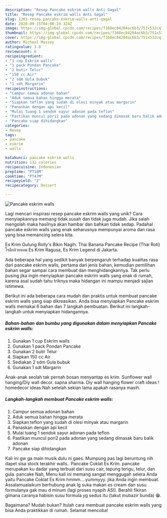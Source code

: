 ```yaml
---
description: "Resep Pancake eskrim walls Anti Gagal"
title: "Resep Pancake eskrim walls Anti Gagal"
slug: 1263-resep-pancake-eskrim-walls-anti-gagal
date: 2020-09-15T04:00:24.324Z
image: https://img-global.cpcdn.com/recipes/f168ec84204ac6b3/751x532cq70/pancake-eskrim-walls-foto-resep-utama.jpg
thumbnail: https://img-global.cpcdn.com/recipes/f168ec84204ac6b3/751x532cq70/pancake-eskrim-walls-foto-resep-utama.jpg
cover: https://img-global.cpcdn.com/recipes/f168ec84204ac6b3/751x532cq70/pancake-eskrim-walls-foto-resep-utama.jpg
author: Micheal Massey
ratingvalue: 3.8
reviewcount: 6
recipeingredient:
- "1 cup Eskrim walls"
- "1 pack Pondan Pancake"
- "2 butir Telur"
- "150 cc Air"
- "2 sdm Gula bubuk"
- "1 sdt Margarin"
recipeinstructions:
- "Campur semua adonan bahan"
- "Aduk semua bahan hingga merata"
- "Siapkan teflon yang sudah di olesi minyak atau margarin"
- "Panaskan dengan api kecil"
- "Mulai tuang 1 sendok sayur adonan pada teflon"
- "Pastikan muncul pori2 pada adonan yang sedang dimasak baru balik adonan"
- "Pancake siap dihidangkan"
categories:
- Resep
tags:
- pancake
- eskrim
- walls

katakunci: pancake eskrim walls 
nutrition: 132 calories
recipecuisine: Indonesian
preptime: "PT18M"
cooktime: "PT47M"
recipeyield: "2"
recipecategory: Dessert

---
```



![Pancake eskrim walls](https://img-global.cpcdn.com/recipes/f168ec84204ac6b3/751x532cq70/pancake-eskrim-walls-foto-resep-utama.jpg)

Lagi mencari inspirasi resep pancake eskrim walls yang unik? Cara menyiapkannya memang tidak susah dan tidak juga mudah. Jika salah mengolah maka hasilnya akan hambar dan bahkan tidak sedap. Padahal pancake eskrim walls yang enak seharusnya mempunyai aroma dan rasa yang bisa memancing selera kita.

Es Krim Gulung Rolly&#39;s Bikin Nagih. Thai Banana Pancake Recipe (Thai Roti) โรตีกล้วยหอม Es Krim Ragusa, Es Krim Legend di Jakarta.

Ada beberapa hal yang sedikit banyak berpengaruh terhadap kualitas rasa dari pancake eskrim walls, pertama dari jenis bahan, kemudian pemilihan bahan segar sampai cara membuat dan menghidangkannya. Tak perlu pusing jika ingin menyiapkan pancake eskrim walls yang enak di rumah, karena asal sudah tahu triknya maka hidangan ini mampu menjadi sajian istimewa.


Berikut ini ada beberapa cara mudah dan praktis untuk membuat pancake eskrim walls yang siap dikreasikan. Anda bisa menyiapkan Pancake eskrim walls memakai 6 bahan dan 7 langkah pembuatan. Berikut ini langkah-langkah untuk menyiapkan hidangannya.

<!--inarticleads1-->

##### Bahan-bahan dan bumbu yang digunakan dalam menyiapkan Pancake eskrim walls:

1. Gunakan 1 cup Eskrim walls
1. Gunakan 1 pack Pondan Pancake
1. Gunakan 2 butir Telur
1. Siapkan 150 cc Air
1. Sediakan 2 sdm Gula bubuk
1. Gunakan 1 sdt Margarin


Anak-anak seolah tak pernah bosan menyantap es krim. Sunflower wall hanging/Diy wall decor. sapna sharma. Diy wall hanging flower craft ideas ! homedecor ideas Nah setelah sekian lama apakah rasanya masih. 

<!--inarticleads2-->

##### Langkah-langkah membuat Pancake eskrim walls:

1. Campur semua adonan bahan
1. Aduk semua bahan hingga merata
1. Siapkan teflon yang sudah di olesi minyak atau margarin
1. Panaskan dengan api kecil
1. Mulai tuang 1 sendok sayur adonan pada teflon
1. Pastikan muncul pori2 pada adonan yang sedang dimasak baru balik adonan
1. Pancake siap dihidangkan


Kali ini gw ga main musik dulu ni gaes. Mumpung pas lagi beruntung nih dapet sisa stock terakhir walls.. Pancake Coklat Es Krim. pancake merupakan ku dadar yang terbuat dari susu cair, tepung terigu, telur, dan gula. pancake Nah, Menu kali ini memang sangat menggugah selera Anda yaitu Pancake Coklat Es Krim hmmm….yummyyy. jika Anda ingin membuat. Assalamualaikum berhubung anak lg suka makan es cream dan susu formulanya gak mau d minum (lagi proses nyapih ASI). Berahli fikiran gimana caranya habisin susu formula yg sedus itu (takut mubazir bunda) 😁. 

Bagaimana? Mudah bukan? Itulah cara membuat pancake eskrim walls yang bisa Anda praktikkan di rumah. Selamat mencoba!
